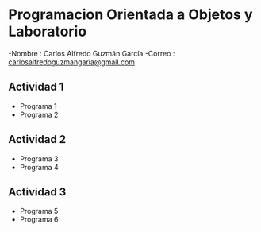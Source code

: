 # Programacion Orientada a Objetos y Laboratorio 

-Nombre : Carlos Alfredo Guzmán García
-Correo : carlosalfredoguzmangaria@gmail.com

## Actividad 1
- Programa 1
- Programa 2

## Actividad 2
- Programa 3
- Programa 4

## Actividad 3
- Programa 5
- Programa 6